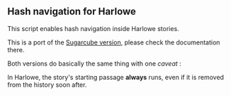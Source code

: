 ## Hash navigation for Harlowe

This script enables hash navigation inside Harlowe stories.

This is a port of the [Sugarcube version](https://github.com/MalifaciousGames/Mali-s-Scripts/tree/main/sugarcube-scripts/hash-navigation), please check the documentation there.

Both versions do basically the same thing with one *caveat* : 

In Harlowe, the story's starting passage **always** runs, even if it is removed from the history soon after.